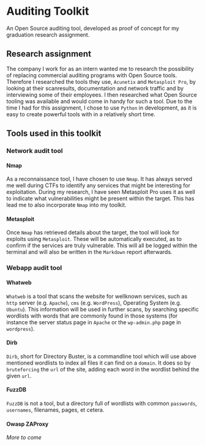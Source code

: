 # Auditing Toolkit
An Open Source auditing tool, developed as proof of concept for my graduation research assignment. 

## Research assignment
The company I work for as an intern wanted me to research the possibility of replacing commercial auditing programs with Open Source tools. Therefore I researched the tools they use, `Acunetix` and `Metasploit Pro`, by looking at their scanresults, documentation and network traffic and by interviewing some of their employees. I then researched what Open Source tooling was available and would come in handy for such a tool. Due to the time I had for this assignment, I chose to use `Python` in development, as it is easy to create powerful tools with in a relatively short time. 

## Tools used in this toolkit

### Network audit tool

#### Nmap
As a reconnaissance tool, I have chosen to use `Nmap`. It has always served me well during CTFs to identify any services that might be interesting for exploitation. During my research, I have seen Metasploit Pro uses it as well to indicate what vulnerabilities might be present within the target. This has lead me to also incorporate `Nmap` into my toolkit. 

#### Metasploit
Once `Nmap` has retrieved details about the target, the tool will look for exploits using `Metasploit`. These will be automatically executed, as to confirm if the services are truly vulnerable. This will all be logged within the terminal and will also be written in the `Markdown` report afterwards. 

### Webapp audit tool

#### Whatweb
`Whatweb` is a tool that scans the website for wellknown services, such as `http` server (e.g. `Apache`), `cms` (e.g. `WordPress`), Operating System (e.g. `Ubuntu`). This information will be used in further scans, by searching specific wordlists with words that are commonly found in those systems (for instance the server status page in `Apache` or the `wp-admin.php` page in `wordpress`).

#### Dirb
`Dirb`, short for Directory Buster, is a commandline tool which will use above mentioned wordlists to index all files it can find on a `domain`. It does so by `bruteforcing` the `url` of the site, adding each word in the wordlist behind the given `url`. 

#### FuzzDB
`FuzzDB` is not a tool, but a directory full of wordlists with common `passwords`, `usernames`, filenames, pages, et cetera. 

#### Owasp ZAProxy

_More to come_
